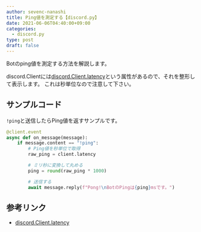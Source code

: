 ```yaml
---
author: sevenc-nanashi
title: Ping値を測定する【discord.py】
date: 2021-06-06T04:40:00+09:00
categories:
  - discord.py
type: post
draft: false
---
```


Botのping値を測定する方法を解説します。

discord.Clientには[discord.Client.latency](https://discordpy.readthedocs.io/ja/latest/api.html#discord.Client.latency)という属性があるので、それを整形して表示します。
これは秒単位なので注意して下さい。

## サンプルコード

`!ping`と送信したらPing値を返すサンプルです。

```python
@client.event
async def on_message(message):
    if message.content == "!ping":
        # Ping値を秒単位で取得
        raw_ping = client.latency

        # ミリ秒に変換して丸める
        ping = round(raw_ping * 1000)

        # 送信する
        await message.reply(f"Pong!\nBotのPingは{ping}msです。")
```
## 参考リンク

- [discord.Client.latency](https://discordpy.readthedocs.io/ja/latest/api.html#discord.Client.latency)
